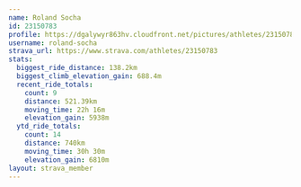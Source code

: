 ```yaml
---
name: Roland Socha
id: 23150783
profile: https://dgalywyr863hv.cloudfront.net/pictures/athletes/23150783/14745672/4/large.jpg
username: roland-socha
strava_url: https://www.strava.com/athletes/23150783
stats:
  biggest_ride_distance: 138.2km
  biggest_climb_elevation_gain: 688.4m
  recent_ride_totals:
    count: 9
    distance: 521.39km
    moving_time: 22h 16m
    elevation_gain: 5938m
  ytd_ride_totals:
    count: 14
    distance: 740km
    moving_time: 30h 30m
    elevation_gain: 6810m
layout: strava_member
--- 
```

